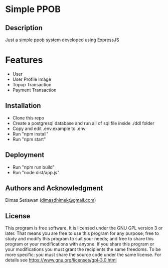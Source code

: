 
# Simple PPOB

## Description
Just a simple ppob system developed using ExpressJS

# Features
- User
- User Profile Image
- Topup Transaction
- Payment Transaction

## Installation
- Clone this repo
- Create a postgresql database and run all of sql file inside ./ddl folder
- Copy and edit .env.example to .env
- Run "npm install"
- Run "npm start"

## Deployment
- Run "npm run build"
- Run "node dist/app.js"

## Authors and Acknowledgment
Dimas Setiawan (dimasdhimek@gmail.com)

## License
This program is free software.
It is licensed under the GNU GPL version 3 or later.
That means you are free to use this program for any purpose;
free to study and modify this program to suit your needs;
and free to share this program or your modifications with anyone.
If you share this program or your modifications
you must grant the recipients the same freedoms.
To be more specific: you must share the source code under the same license.
For details see https://www.gnu.org/licenses/gpl-3.0.html
